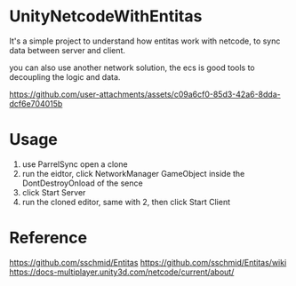 # UnityNetcodeWithEntitas

It's a simple project to understand how entitas work with netcode, to sync data between server and client.

you can also use another network solution, the ecs is good tools to decoupling the logic and data.

https://github.com/user-attachments/assets/c09a6cf0-85d3-42a6-8dda-dcf6e704015b

# Usage
1. use ParrelSync open a clone
2. run the eidtor, click NetworkManager GameObject inside the DontDestroyOnload of the sence
3. click Start Server
4. run the cloned editor, same with 2, then click Start Client

# Reference
https://github.com/sschmid/Entitas
https://github.com/sschmid/Entitas/wiki
https://docs-multiplayer.unity3d.com/netcode/current/about/
